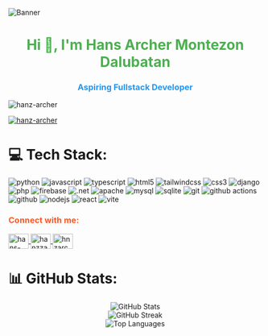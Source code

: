 ![Banner](https://res.cloudinary.com/superfolio/image/upload/v1620689979/68747470733a2f2f692e70696e696d672e636f6d2f6f726967696e616c732f63362f33332f63322f63363333633230656465383266306530636564376435373064626533613166332e676966_yjuh2s.gif)
<h1 align="center" style="color: #4CAF50;">Hi 👋, I'm Hans Archer Montezon Dalubatan</h1>
<h3 align="center" style="color: #2196F3;">Aspiring Fullstack Developer</h3>

<p align="left"> 
    <img src="https://komarev.com/ghpvc/?username=hanz-archer&label=Profile%20views&color=0e75b6&style=flat" alt="hanz-archer" />
</p>

<p align="left"> 
    <a href="https://github.com/ryo-ma/github-profile-trophy">
        <img src="https://github-profile-trophy.vercel.app/?username=hanz-archer" alt="hanz-archer" />
    </a> 
</p>

# 💻 Tech Stack:
<p>
    <img src="https://img.shields.io/badge/python-3670A0?style=for-the-badge&logo=python&logoColor=ffdd54" alt="python" />
    <img src="https://img.shields.io/badge/javascript-%23323330.svg?style=for-the-badge&logo=javascript&logoColor=%23F7DF1E" alt="javascript" />
    <img src="https://img.shields.io/badge/typescript-%233178C6.svg?style=for-the-badge&logo=typescript&logoColor=white" alt="typescript" />
    <img src="https://img.shields.io/badge/html5-%23E34F26.svg?style=for-the-badge&logo=html5&logoColor=white" alt="html5" />
    <img src="https://img.shields.io/badge/tailwindcss-%2338B2AC.svg?style=for-the-badge&logo=tailwind-css&logoColor=white" alt="tailwindcss" />
    <img src="https://img.shields.io/badge/css3-%231572B6.svg?style=for-the-badge&logo=css3&logoColor=white" alt="css3" />
    <img src="https://img.shields.io/badge/django-%23092E20.svg?style=for-the-badge&logo=django&logoColor=white" alt="django" />
    <img src="https://img.shields.io/badge/php-%23777BB4.svg?style=for-the-badge&logo=php&logoColor=white" alt="php" />
    <img src="https://img.shields.io/badge/firebase-%23039BE5.svg?style=for-the-badge&logo=firebase" alt="firebase" />
    <img src="https://img.shields.io/badge/.NET-5C2D91?style=for-the-badge&logo=.net&logoColor=white" alt=".net" />
    <img src="https://img.shields.io/badge/apache-%23D42029.svg?style=for-the-badge&logo=apache&logoColor=white" alt="apache" />
    <img src="https://img.shields.io/badge/mysql-4479A1.svg?style=for-the-badge&logo=mysql&logoColor=white" alt="mysql" />
    <img src="https://img.shields.io/badge/sqlite-%2307405e.svg?style=for-the-badge&logo=sqlite&logoColor=white" alt="sqlite" />
    <img src="https://img.shields.io/badge/git-%23F05033.svg?style=for-the-badge&logo=git&logoColor=white" alt="git" />
    <img src="https://img.shields.io/badge/github%20actions-%232671E5.svg?style=for-the-badge&logo=githubactions&logoColor=white" alt="github actions" />
    <img src="https://img.shields.io/badge/github-%23121011.svg?style=for-the-badge&logo=github&logoColor=white" alt="github" />
    <img src="https://img.shields.io/badge/node.js-339933?style=for-the-badge&logo=node.js&logoColor=white" alt="nodejs" />
    <img src="https://img.shields.io/badge/react-%2361DAFB.svg?style=for-the-badge&logo=react&logoColor=black" alt="react" />
    <img src="https://img.shields.io/badge/vite-%2365B4B9.svg?style=for-the-badge&logo=vite&logoColor=white" alt="vite" />
</p>


<h3 align="left" style="color: #FF5722;">Connect with me:</h3>
<p align="left">
    <a href="https://linkedin.com/in/hans-archer-dalubatan-661b2a1aa" target="blank">
        <img align="center" src="https://raw.githubusercontent.com/rahuldkjain/github-profile-readme-generator/master/src/images/icons/Social/linked-in-alt.svg" alt="hans-archer-dalubatan-661b2a1aa" height="30" width="40" />
    </a>
    <a href="https://fb.com/hanzzarcherr" target="blank">
        <img align="center" src="https://raw.githubusercontent.com/rahuldkjain/github-profile-readme-generator/master/src/images/icons/Social/facebook.svg" alt="hanzzarcherr" height="30" width="40" />
    </a>
    <a href="https://instagram.com/hnzarchr" target="blank">
        <img align="center" src="https://raw.githubusercontent.com/rahuldkjain/github-profile-readme-generator/master/src/images/icons/Social/instagram.svg" alt="hnzarchr" height="30" width="40" />
    </a>
</p>

# 📊 GitHub Stats:
<p align="center">
    <img src="https://github-readme-stats.vercel.app/api?username=hanz-archer&theme=dark&hide_border=false&include_all_commits=false&count_private=false" alt="GitHub Stats" />
    <br />
    <img src="https://github-readme-streak-stats.herokuapp.com/?user=hanz-archer&theme=dark&hide_border=false" alt="GitHub Streak" />
    <br />
    <img src="https://github-readme-stats.vercel.app/api/top-langs/?username=hanz-archer&theme=dark&hide_border=false&include_all_commits=false&count_private=false&layout=compact" alt="Top Languages" />
</p>

